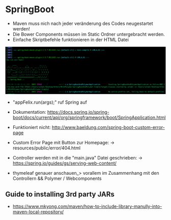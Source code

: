 # SpringBoot

- Maven muss nich nach jeder veränderung des Codes neugestartet werden!
- Die Bower Components müssen im Static Ordner untergebracht werden.
- Einfache Skriptbefehle funktionieren in der HTML Datei

<img src="Doku/Java_Print.png">

- "appFelix.run(args);" ruf Spring auf
- Dokumentation: https://docs.spring.io/spring-boot/docs/current/api/org/springframework/boot/SpringApplication.html
- Funktioniert nicht: http://www.baeldung.com/spring-boot-custom-error-page
- Custom Error Page mit Button zur Homepage:
    -> resources/public/error/404.html

- Controller werden mit in die "main.java" Datei geschrieben:
    -> https://spring.io/guides/gs/serving-web-content/

- thymeleaf genauer anschauen_> vorallem im Zusammenhang mit den Controllern && Polymer / Webcomponents


## Guide to installing 3rd party JARs


- https://www.mkyong.com/maven/how-to-include-library-manully-into-maven-local-repository/
